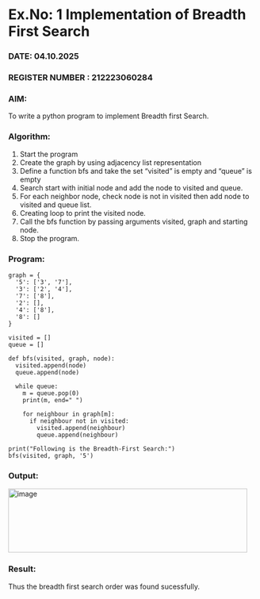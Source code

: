 # Ex.No: 1  Implementation of Breadth First Search 
### DATE: 04.10.2025                                                                           
### REGISTER NUMBER : 212223060284
### AIM: 
To write a python program to implement Breadth first Search. 
### Algorithm:
1. Start the program
2. Create the graph by using adjacency list representation
3. Define a function bfs and take the set “visited” is empty and “queue” is empty
4. Search start with initial node and add the node to visited and queue.
5. For each neighbor node, check node is not in visited then add node to visited and queue list.
6.  Creating loop to print the visited node.
7.   Call the bfs function by passing arguments visited, graph and starting node.
8.   Stop the program.
### Program:
```
graph = {
  '5': ['3', '7'],
  '3': ['2', '4'],
  '7': ['8'],
  '2': [],
  '4': ['8'],
  '8': []
}

visited = []
queue = []

def bfs(visited, graph, node):
  visited.append(node)
  queue.append(node)

  while queue:
    m = queue.pop(0)
    print(m, end=" ")

    for neighbour in graph[m]:
      if neighbour not in visited:
        visited.append(neighbour)
        queue.append(neighbour)

print("Following is the Breadth-First Search:")
bfs(visited, graph, '5')
```

### Output:
<img width="482" height="129" alt="image" src="https://github.com/user-attachments/assets/13e8cea8-a1ac-4a81-abd1-229531c6f2d0" />




### Result:
Thus the breadth first search order was found sucessfully.
